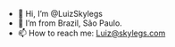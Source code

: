 - 👋 Hi, I’m @LuizSkylegs
- 👀 I’m from Brazil, São Paulo.
- 📫 How to reach me: Luiz@skylegs.com

<!---
LuizSkylegs/LuizSkylegs is a ✨ special ✨ repository because its `README.md` (this file) appears on your GitHub profile.
You can click the Preview link to take a look at your changes.
--->
